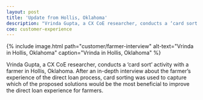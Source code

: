 ```yaml
---
layout: post
title: 'Update from Hollis, Oklahoma'
description: "Vrinda Gupta, a CX CoE researcher, conducts a ‘card sort’ activity with a farmer in Hollis, Oklahoma."
coe: customer-experience
---
```



{% include image.html path="customer/farmer-interview" alt-text="Vrinda in Hollis, Oklahoma" caption="Vrinda in Hollis, Oklahoma" %}

Vrinda Gupta, a CX CoE researcher, conducts a ‘card sort’ activity with a farmer in Hollis, Oklahoma. After an in-depth interview about the farmer’s experience of the direct loan process, card sorting was used to capture which of the proposed solutions would be the most beneficial to improve the direct loan experience for farmers.
